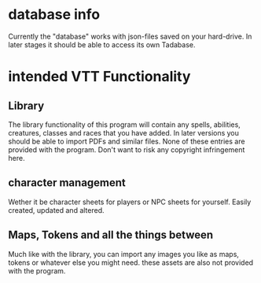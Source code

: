 # database info
Currently the "database" works with json-files saved on your hard-drive. In later stages it should be able to access its own Tadabase.

# intended VTT Functionality

## Library

The library functionality of this program will contain any spells, abilities, creatures, classes and races that you have added.
In later versions you should be able to import PDFs and similar files. None of these entries are provided with the program.
Don't want to risk any copyright infringement here.

## character management

Wether it be character sheets for players or NPC sheets for yourself. Easily created, updated and altered.

## Maps, Tokens and all the things between

Much like with the library, you can import any images you like as maps, tokens or whatever else you might need.
these assets are also not provided with the program.
